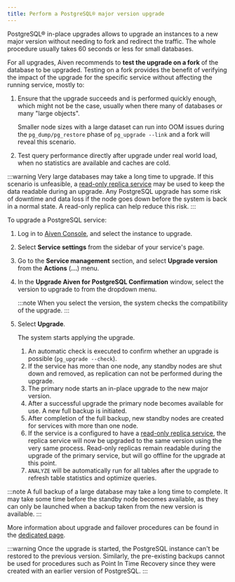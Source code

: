 ```yaml
---
title: Perform a PostgreSQL® major version upgrade
---
```


PostgreSQL® in-place upgrades allows to upgrade an instances to a new major version without needing to fork and redirect the traffic.
The whole procedure usually takes 60 seconds or less for small databases.

For all upgrades, Aiven recommends to **test the upgrade on a fork** of
the database to be upgraded. Testing on a fork provides the benefit of
verifying the impact of the upgrade for the specific service without
affecting the running service, mostly to:
<!-- vale off -->
1.  Ensure that the upgrade succeeds and is performed quickly enough, which
    might not be the case, usually when there many of databases or
    many "large objects".

    Smaller node sizes with a large dataset can
    run into OOM issues during the `pg_dump/pg_restore` phase of
    `pg_upgrade --link` and a fork will reveal this scenario.
1.  Test query performance directly after upgrade under real world
    load, when no statistics are available and caches are cold.
<!-- vale on -->

:::warning
Very large databases may take a long time to upgrade. If this scenario
is unfeasible, a
[read-only replica service](create-read-replica) may be used to keep the data readable during an upgrade. Any
PostgreSQL upgrade has some risk of downtime and data loss if the node
goes down before the system is back in a normal state. A read-only
replica can help reduce this risk.
:::

To upgrade a PostgreSQL service:

1.  Log in to [Aiven Console](https://console.aiven.io/), and select the
    instance to upgrade.
1.  Select **Service settings** from the sidebar of your service's
    page.
1.  Go to the **Service management** section, and select **Upgrade
    version** from the **Actions** (**...**) menu.
1.  In the **Upgrade Aiven for PostgreSQL Confirmation** window, select
    the version to upgrade to from the dropdown menu.

    :::note
    When you select the version, the system checks the compatibility of the
    upgrade.
    :::

1.  Select **Upgrade**.

    The system starts applying the upgrade.

    1.  An automatic check is executed to confirm whether an upgrade is
        possible (`pg_upgrade --check`).
    1.  If the service has more than one node, any standby nodes are
        shut down and removed, as replication can not be performed
        during the upgrade.
    1.  The primary node starts an in-place upgrade to the new major
        version.
    1.  After a successful upgrade the primary node becomes available
        for use. A new full backup is initiated.
    1.  After completion of the full backup, new standby nodes are
        created for services with more than one node.
    1.  If the service is a configured to have a
        [read-only replica service](create-read-replica), the replica service will now be upgraded to the
        same version using the very same process. Read-only replicas
        remain readable during the upgrade of the primary service, but
        will go offline for the upgrade at this point.
    1.  `ANALYZE` will be automatically run for all tables after the
        upgrade to refresh table statistics and optimize queries.

:::note
A full backup of a large database may take a long time to complete. It
may take some time before the standby node becomes available, as they
can only be launched when a backup taken from the new version is
available.
:::

More information about upgrade and failover procedures can be found in
the
[dedicated page](/docs/products/postgresql/concepts/upgrade-failover).

:::warning
Once the upgrade is started, the PostgreSQL instance can't be restored
to the previous version. Similarly, the pre-existing backups cannot be
used for procedures such as Point In Time Recovery since they were
created with an earlier version of PostgreSQL.
:::
